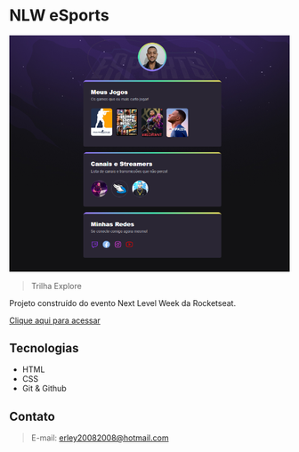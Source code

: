 # NLW eSports 

![preview](./.github/preview.png)

>Trilha Explore

Projeto construído do evento Next Level Week da Rocketseat.

 [Clique aqui para acessar](https://erley9593.github.io/nlw-esports-explorer/)


##  Tecnologias

- HTML
- CSS
- Git & Github

## Contato

> E-mail: erley20082008@hotmail.com